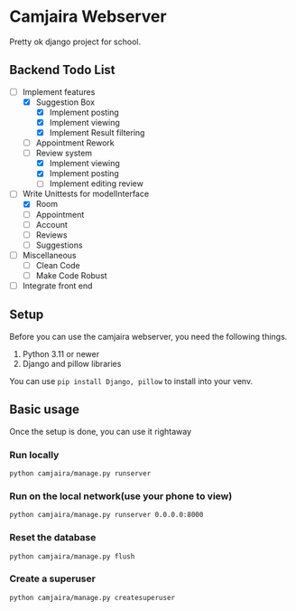 # Camjaira Webserver
Pretty ok django project for school. 

## Backend Todo List
- [ ] Implement features
  - [x] Suggestion Box
    - [x] Implement posting
    - [x] Implement viewing
    - [x] Implement Result filtering
  - [ ] Appointment Rework
  - [ ] Review system
    - [x] Implement viewing
    - [x] Implement posting
    - [ ] Implement editing review
- [ ] Write Unittests for modelInterface
  - [x] Room
  - [ ] Appointment
  - [ ] Account
  - [ ] Reviews
  - [ ] Suggestions
- [ ] Miscellaneous
  - [ ] Clean Code
  - [ ] Make Code Robust
- [ ] Integrate front end

## Setup
Before you can use the camjaira webserver, you need the following things.

1. Python 3.11 or newer
2. Django and pillow libraries

You can use `pip install Django, pillow` to install into your venv.

## Basic usage
Once the setup is done, you can use it rightaway

### Run locally

```
python camjaira/manage.py runserver
```

### Run on the local network(use your phone to view)

```
python camjaira/manage.py runserver 0.0.0.0:8000
```

### Reset the database

```
python camjaira/manage.py flush
```

### Create a superuser

```
python camjaira/manage.py createsuperuser
```
